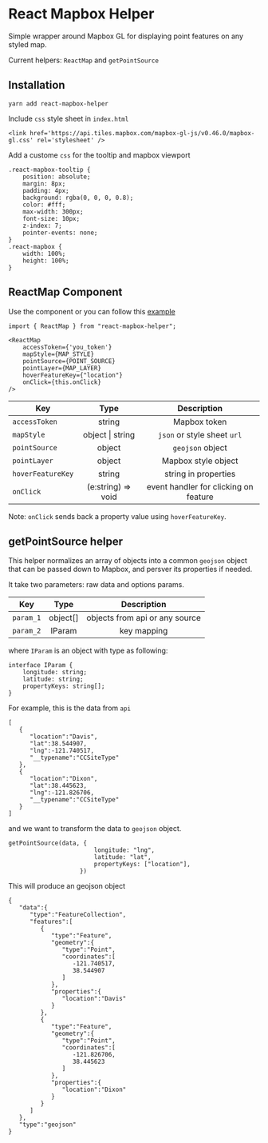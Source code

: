 # React Mapbox Helper

Simple wrapper around Mapbox GL for displaying point features on any styled map.

Current helpers: `ReactMap` and `getPointSource`

## Installation

```
yarn add react-mapbox-helper
```

Include `css` style sheet in `index.html`

```
<link href='https://api.tiles.mapbox.com/mapbox-gl-js/v0.46.0/mapbox-gl.css' rel='stylesheet' />
```

Add a custome `css` for the tooltip and mapbox viewport

```
.react-mapbox-tooltip {
    position: absolute;
    margin: 8px;
    padding: 4px;
    background: rgba(0, 0, 0, 0.8);
    color: #fff;
    max-width: 300px;
    font-size: 10px;
    z-index: 7;
    pointer-events: none;
}
.react-mapbox {
    width: 100%;
    height: 100%;
}
```


##  ReactMap Component

Use the component or you can follow this [example](https://github.com/leogoesger/react-mapbox-helper/blob/master/example/Example.tsx)


```
import { ReactMap } from "react-mapbox-helper";

<ReactMap
    accessToken={'you_token'}
    mapStyle={MAP_STYLE}
    pointSource={POINT_SOURCE}
    pointLayer={MAP_LAYER}
    hoverFeatureKey={"location"}
    onClick={this.onClick}
/>
```

| Key               | Type               | Description                           |
| ----------------- | :----------------: | :-----------------------------------: |
| `accessToken`     | string             | Mapbox token                          |
| `mapStyle`        | object \| string   | `json` or style sheet `url`           |
| `pointSource`     | object             | `geojson` object                      |
| `pointLayer`      | object             | Mapbox style object                   |
| `hoverFeatureKey` | string             | string in properties                  |
| `onClick`         | (e:string) => void | event handler for clicking on feature |

Note: `onClick` sends back a property value using `hoverFeatureKey`.

##  getPointSource helper

This helper normalizes an array of objects into a common `geojson` object that can be passed down to Mapbox, and persver its properties if needed.

It take two parameters: raw data and options params.

| Key       | Type     | Description                    |
| --------- | :------: | :----------------------------: |
| `param_1` | object[] | objects from api or any source |
| `param_2` | IParam   | key mapping                    |

where `IParam` is an object with type as following:


```
interface IParam {
    longitude: string;
    latitude: string;
    propertyKeys: string[];
}
```

For example, this is the data from `api`

```
[  
   {  
      "location":"Davis",
      "lat":38.544907,
      "lng":-121.740517,
      "__typename":"CCSiteType"
   },
   {  
      "location":"Dixon",
      "lat":38.445623,
      "lng":-121.826706,
      "__typename":"CCSiteType"
   }
]
```

and we want to transform the data to `geojson` object.

```
getPointSource(data, {
                        longitude: "lng",
                        latitude: "lat",
                        propertyKeys: ["location"],
                    })
```

This will produce an geojson object

```
{  
   "data":{  
      "type":"FeatureCollection",
      "features":[  
         {  
            "type":"Feature",
            "geometry":{  
               "type":"Point",
               "coordinates":[  
                  -121.740517,
                  38.544907
               ]
            },
            "properties":{  
               "location":"Davis"
            }
         },
         {  
            "type":"Feature",
            "geometry":{  
               "type":"Point",
               "coordinates":[  
                  -121.826706,
                  38.445623
               ]
            },
            "properties":{  
               "location":"Dixon"
            }
         }
      ]
   },
   "type":"geojson"
}
```